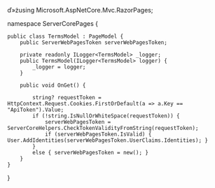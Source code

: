 ﻿ď»żusing Microsoft.AspNetCore.Mvc.RazorPages;

namespace ServerCorePages {

    public class TermsModel : PageModel {
        public ServerWebPagesToken serverWebPagesToken;

        private readonly ILogger<TermsModel> _logger;
        public TermsModel(ILogger<TermsModel> logger) {
            _logger = logger;
        }

        public void OnGet() {

            string? requestToken = HttpContext.Request.Cookies.FirstOrDefault(a => a.Key == "ApiToken").Value;
            if (!string.IsNullOrWhiteSpace(requestToken)) {
                serverWebPagesToken = ServerCoreHelpers.CheckTokenValidityFromString(requestToken);
                if (serverWebPagesToken.IsValid) { User.AddIdentities(serverWebPagesToken.UserClaims.Identities); }
            }
            else { serverWebPagesToken = new(); }
        }
    }
}